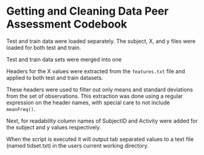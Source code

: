 Getting and Cleaning Data Peer Assessment Codebook
==================================================

Test and train data were loaded separately. The subject, X, and y files were loaded for both test and train.

Test and train data sets were merged into one

Headers for the X values were extracted from the `features.txt` file and applied to both test and train datasets.

These headers were used to filter out only means and standard deviations from the set of observations. This extraction was done using a regular expression on the header names, with special care to not include `meanFreq()`.

Next, for readability column names of SubjectID and Activity were added for the subject and y values respectively.

When the script is executed it will output tab separated values to a text file (named tidset.txt) in the users current working directory.
